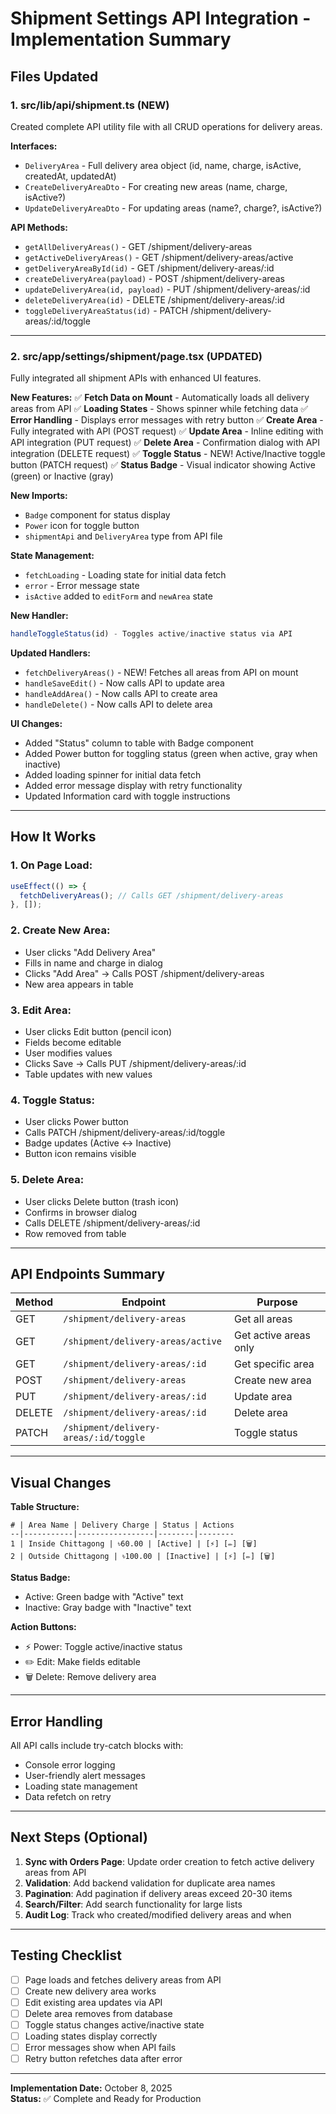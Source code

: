 # Shipment Settings API Integration - Implementation Summary

## Files Updated

### 1. **src/lib/api/shipment.ts** (NEW)

Created complete API utility file with all CRUD operations for delivery areas.

**Interfaces:**

- `DeliveryArea` - Full delivery area object (id, name, charge, isActive, createdAt, updatedAt)
- `CreateDeliveryAreaDto` - For creating new areas (name, charge, isActive?)
- `UpdateDeliveryAreaDto` - For updating areas (name?, charge?, isActive?)

**API Methods:**

- `getAllDeliveryAreas()` - GET /shipment/delivery-areas
- `getActiveDeliveryAreas()` - GET /shipment/delivery-areas/active
- `getDeliveryAreaById(id)` - GET /shipment/delivery-areas/:id
- `createDeliveryArea(payload)` - POST /shipment/delivery-areas
- `updateDeliveryArea(id, payload)` - PUT /shipment/delivery-areas/:id
- `deleteDeliveryArea(id)` - DELETE /shipment/delivery-areas/:id
- `toggleDeliveryAreaStatus(id)` - PATCH /shipment/delivery-areas/:id/toggle

---

### 2. **src/app/settings/shipment/page.tsx** (UPDATED)

Fully integrated all shipment APIs with enhanced UI features.

**New Features:**
✅ **Fetch Data on Mount** - Automatically loads all delivery areas from API
✅ **Loading States** - Shows spinner while fetching data
✅ **Error Handling** - Displays error messages with retry button
✅ **Create Area** - Fully integrated with API (POST request)
✅ **Update Area** - Inline editing with API integration (PUT request)
✅ **Delete Area** - Confirmation dialog with API integration (DELETE request)
✅ **Toggle Status** - NEW! Active/Inactive toggle button (PATCH request)
✅ **Status Badge** - Visual indicator showing Active (green) or Inactive (gray)

**New Imports:**

- `Badge` component for status display
- `Power` icon for toggle button
- `shipmentApi` and `DeliveryArea` type from API file

**State Management:**

- `fetchLoading` - Loading state for initial data fetch
- `error` - Error message state
- `isActive` added to `editForm` and `newArea` state

**New Handler:**

```typescript
handleToggleStatus(id) - Toggles active/inactive status via API
```

**Updated Handlers:**

- `fetchDeliveryAreas()` - NEW! Fetches all areas from API on mount
- `handleSaveEdit()` - Now calls API to update area
- `handleAddArea()` - Now calls API to create area
- `handleDelete()` - Now calls API to delete area

**UI Changes:**

- Added "Status" column to table with Badge component
- Added Power button for toggling status (green when active, gray when inactive)
- Added loading spinner for initial data fetch
- Added error message display with retry functionality
- Updated Information card with toggle instructions

---

## How It Works

### 1. **On Page Load:**

```typescript
useEffect(() => {
  fetchDeliveryAreas(); // Calls GET /shipment/delivery-areas
}, []);
```

### 2. **Create New Area:**

- User clicks "Add Delivery Area"
- Fills in name and charge in dialog
- Clicks "Add Area" → Calls POST /shipment/delivery-areas
- New area appears in table

### 3. **Edit Area:**

- User clicks Edit button (pencil icon)
- Fields become editable
- User modifies values
- Clicks Save → Calls PUT /shipment/delivery-areas/:id
- Table updates with new values

### 4. **Toggle Status:**

- User clicks Power button
- Calls PATCH /shipment/delivery-areas/:id/toggle
- Badge updates (Active ↔ Inactive)
- Button icon remains visible

### 5. **Delete Area:**

- User clicks Delete button (trash icon)
- Confirms in browser dialog
- Calls DELETE /shipment/delivery-areas/:id
- Row removed from table

---

## API Endpoints Summary

| Method | Endpoint                              | Purpose               |
| ------ | ------------------------------------- | --------------------- |
| GET    | `/shipment/delivery-areas`            | Get all areas         |
| GET    | `/shipment/delivery-areas/active`     | Get active areas only |
| GET    | `/shipment/delivery-areas/:id`        | Get specific area     |
| POST   | `/shipment/delivery-areas`            | Create new area       |
| PUT    | `/shipment/delivery-areas/:id`        | Update area           |
| DELETE | `/shipment/delivery-areas/:id`        | Delete area           |
| PATCH  | `/shipment/delivery-areas/:id/toggle` | Toggle status         |

---

## Visual Changes

**Table Structure:**

```
# | Area Name | Delivery Charge | Status | Actions
--|-----------|-----------------|--------|--------
1 | Inside Chittagong | ৳60.00 | [Active] | [⚡] [✏️] [🗑️]
2 | Outside Chittagong | ৳100.00 | [Inactive] | [⚡] [✏️] [🗑️]
```

**Status Badge:**

- Active: Green badge with "Active" text
- Inactive: Gray badge with "Inactive" text

**Action Buttons:**

- ⚡ Power: Toggle active/inactive status
- ✏️ Edit: Make fields editable
- 🗑️ Delete: Remove delivery area

---

## Error Handling

All API calls include try-catch blocks with:

- Console error logging
- User-friendly alert messages
- Loading state management
- Data refetch on retry

---

## Next Steps (Optional)

1. **Sync with Orders Page**: Update order creation to fetch active delivery areas from API
2. **Validation**: Add backend validation for duplicate area names
3. **Pagination**: Add pagination if delivery areas exceed 20-30 items
4. **Search/Filter**: Add search functionality for large lists
5. **Audit Log**: Track who created/modified delivery areas and when

---

## Testing Checklist

- [ ] Page loads and fetches delivery areas from API
- [ ] Create new delivery area works
- [ ] Edit existing area updates via API
- [ ] Delete area removes from database
- [ ] Toggle status changes active/inactive state
- [ ] Loading states display correctly
- [ ] Error messages show when API fails
- [ ] Retry button refetches data after error

---

**Implementation Date:** October 8, 2025  
**Status:** ✅ Complete and Ready for Production
